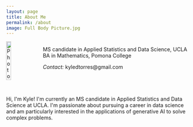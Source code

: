 ```yaml
---
layout: page
title: About Me
permalink: /about
image: Full Body Picture.jpg
---
```


<div class="row" style="display:flex; align-items:center;">
    <div class="four columns">
        <img src="{{ site.url }}/images/Grad picture.jpg"
			alt="Photo" 
			width="40%" 
			style="margin-right:20px;">
    </div>
    <div class="eight columns">
	  <br>  
        <div class="titles">
            MS candidate in Applied Statistics and Data Science, UCLA<br>
            BA in Mathematics, Pomona College
	      <br>	
	      <p class="contact">
			  <i class="muted">Contact:</i> kyledtorres@gmail.com
		  </p>
	  </div>
    </div>
</div>

<div class="row">
    <div class="twelve columns">
        <hr>
    </div>
</div>

<p>
	Hi, I'm Kyle! I'm currently an MS candidate in Applied Statistics and Data Science at UCLA. I'm passionate about pursuing a career in 		data science and am particularly interested in the applications of generative AI to solve complex problems.
</p>
